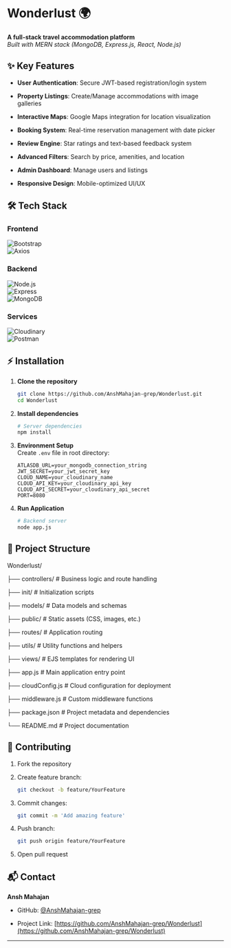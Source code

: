 # Wonderlust 🌍  

**A full-stack travel accommodation platform**  
_Built with MERN stack (MongoDB, Express.js, React, Node.js)_

## ✨ Key Features

-   **User Authentication**: Secure JWT-based registration/login system
    
-   **Property Listings**: Create/Manage accommodations with image galleries
    
-   **Interactive Maps**: Google Maps integration for location visualization
    
-   **Booking System**: Real-time reservation management with date picker
    
-   **Review Engine**: Star ratings and text-based feedback system
    
-   **Advanced Filters**: Search by price, amenities, and location
    
-   **Admin Dashboard**: Manage users and listings
    
-   **Responsive Design**: Mobile-optimized UI/UX
    

## 🛠 Tech Stack

### Frontend
  
![Bootstrap](https://img.shields.io/badge/Bootstrap-563D7C?style=flat&logo=bootstrap)  
![Axios](https://img.shields.io/badge/Axios-5A29E4?style=flat&logo=axios)

### Backend

![Node.js](https://img.shields.io/badge/Node.js-43853D?style=flat&logo=node.js)  
![Express](https://img.shields.io/badge/Express-000000?style=flat&logo=express)  
![MongoDB](https://img.shields.io/badge/MongoDB-47A248?style=flat&logo=mongodb)

### Services

![Cloudinary](https://img.shields.io/badge/Cloudinary-3448C5?style=flat&logo=cloudinary)  
![Postman](https://img.shields.io/badge/Postman-FF6C37?style=flat&logo=postman)

## ⚡ Installation

1.  **Clone the repository**
    
    ```bash
    git clone https://github.com/AnshMahajan-grep/Wonderlust.git
    cd Wonderlust
2.  **Install dependencies**
    
    ```bash
    # Server dependencies
    npm install
3.  **Environment Setup**  
    Create  `.env`  file in root directory:
    
    ```env
    ATLASDB_URL=your_mongodb_connection_string
    JWT_SECRET=your_jwt_secret_key
    CLOUD_NAME=your_cloudinary_name
    CLOUD_API_KEY=your_cloudinary_api_key
    CLOUD_API_SECRET=your_cloudinary_api_secret
    PORT=8080
4.  **Run Application**
    
    ```bash
    # Backend server
    node app.js
## 📂 Project Structure

Wonderlust/

├── controllers/ # Business logic and route handling

├── init/ # Initialization scripts

├── models/ # Data models and schemas

├── public/ # Static assets (CSS, images, etc.)

├── routes/ # Application routing

├── utils/ # Utility functions and helpers

├── views/ # EJS templates for rendering UI

├── app.js # Main application entry point

├── cloudConfig.js # Cloud configuration for deployment

├── middleware.js # Custom middleware functions

├── package.json # Project metadata and dependencies

└── README.md # Project documentation
## 🤝 Contributing

1.  Fork the repository
    
2.  Create feature branch:
    
    ```bash
    git checkout -b feature/YourFeature
3.  Commit changes:
    
    ```bash
    git commit -m 'Add amazing feature'
4.  Push branch:
    
    ```bash
    git push origin feature/YourFeature   
5.  Open pull request
    
## 📬 Contact

**Ansh Mahajan**

-   GitHub:  [@AnshMahajan-grep](https://github.com/AnshMahajan-grep)
    
-   Project Link:  [https://github.com/AnshMahajan-grep/Wonderlust](https://github.com/AnshMahajan-grep/Wonderlust)
    
----------

